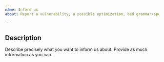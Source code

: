 ```yaml
---
name: Inform us
about: Report a vulnerability, a possible optimization, bad grammar/spelling, ...

---
```


## Description

Describe precisely what you want to inform us about. Provide as much information as you can.
